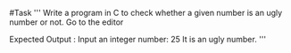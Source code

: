 #Task
'''
 Write a program in C to check whether a given number is an ugly number or not. Go to the editor

Expected Output :
Input an integer number: 25
It is an ugly number.
'''
